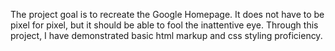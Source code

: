 The project goal is to recreate the Google Homepage. It does not have to be pixel for pixel, but it should be able to fool the inattentive eye.
Through this project, I have demonstrated basic html markup and css styling proficiency. 